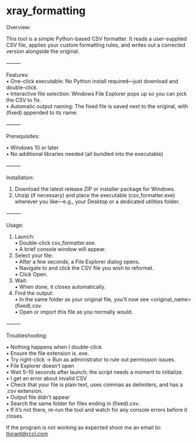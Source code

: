 # xray_formatting
Overview:

This tool is a simple Python-based CSV formatter. It reads a user-supplied CSV file, applies your custom formatting rules, and writes out a corrected version alongside the original.

⸻

Features:
<br>
• One-click executable: No Python install required—just download and double-click.<br>
• Interactive file selection: Windows File Explorer pops up so you can pick the CSV to fix.<br>
• Automatic output naming: The fixed file is saved next to the original, with  (fixed) appended to its name.<br>

⸻

Prerequisites:

• Windows 10 or later<br>
• No additional libraries needed (all bundled into the executable)<br>

⸻

Installation:

1. Download the latest release ZIP or installer package for Windows.<br>
2. Unzip (if necessary) and place the executable (csv_formatter.exe) wherever you like—e.g., your Desktop or a dedicated utilities folder.<br>

⸻

Usage:
1. Launch:<br>
    • Double-click csv_formatter.exe.<br>
    • A brief console window will appear.<br>
2. Select your file:<br>
    • After a few seconds, a File Explorer dialog opens.<br>
    • Navigate to and click the CSV file you wish to reformat.<br>
    • Click Open.<br>
3. Wait:<br>
    • When done, it closes automatically.<br>
4. Find the output:<br>
    • In the same folder as your original file, you’ll now see <original_name> (fixed).csv.<br>
    • Open or import this file as you normally would.<br>

⸻

Troubleshooting:

• Nothing happens when I double-click<br>
    • Ensure the file extension is .exe.<br>
    • Try right-click → Run as administrator to rule out permission issues.<br>
• File Explorer doesn’t open<br>
    • Wait 5–10 seconds after launch; the script needs a moment to initialize.<br>
• I get an error about invalid CSV<br>
    • Check that your file is plain text, uses commas as delimiters, and has a .csv extension.<br>
• Output file didn’t appear<br>
    • Search the same folder for files ending in (fixed).csv.<br>
    • If it’s not there, re-run the tool and watch for any console errors before it closes.<br>

If the program is not working as expected shoot me an email to: tlorant@rccl.com
